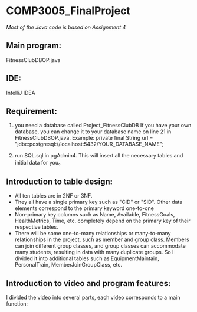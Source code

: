 # COMP3005_FinalProject
*Most of the Java code is based on Assignment 4*

## Main program:
FitnessClubDBOP.java

## IDE:
IntelliJ IDEA

## Requirement:
1. you need a database called Project_FitnessClubDB
If you have your own database, you can change it to your database name on line 21 in FitnessClubDBOP.java.
Example: private final String url = "jdbc:postgresql://localhost:5432/YOUR_DATABASE_NAME";

2. run SQL.sql in pgAdmin4. This will insert all the necessary tables and initial data for you。

## Introduction to table design:
- All ten tables are in 2NF or 3NF.
- They all have a single primary key such as "CID" or "SID". Other data elements correspond to the primary keyword one-to-one
- Non-primary key columns such as Name, Available, FitnessGoals, HealthMetrics, Time, etc. completely depend on the primary key of their respective tables.
- There will be some one-to-many relationships or many-to-many relationships in the project, such as member and group class. Members can join different group classes, and group classes can accommodate many students, resulting in data with many duplicate groups. So I divided it into additional tables such as EquipmentMaintain, PersonalTrain, MemberJoinGroupClass, etc.

## Introduction to video and program features:
  I divided the video into several parts, each video corresponds to a main function:
